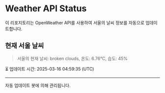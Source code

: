 
# Weather API Status

이 리포지토리는 OpenWeather API를 사용하여 서울의 날씨 정보를 자동으로 업데이트합니다.

## 현재 서울 날씨
> 서울의 현재 날씨: broken clouds, 온도: 6.76°C, 습도: 45%

⏳ 업데이트 시간: 2025-03-16 04:59:35 (UTC)

---
자동 업데이트 봇에 의해 관리됩니다.
